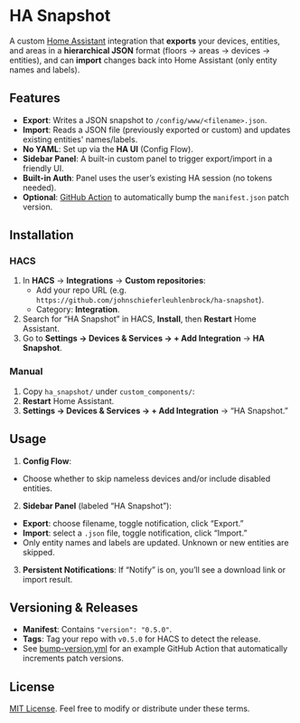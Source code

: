 # HA Snapshot

A custom [Home Assistant](https://www.home-assistant.io/) integration that **exports** your devices, entities, and areas in a **hierarchical JSON** format (floors → areas → devices → entities), and can **import** changes back into Home Assistant (only entity names and labels).

## Features

- **Export**: Writes a JSON snapshot to `/config/www/<filename>.json`.
- **Import**: Reads a JSON file (previously exported or custom) and updates existing entities' names/labels.
- **No YAML**: Set up via the **HA UI** (Config Flow).
- **Sidebar Panel**: A built-in custom panel to trigger export/import in a friendly UI.
- **Built-in Auth**: Panel uses the user’s existing HA session (no tokens needed).
- **Optional**: [GitHub Action](.github/workflows/bump-version.yml) to automatically bump the `manifest.json` patch version.

## Installation

### HACS

1. In **HACS** → **Integrations** → **Custom repositories**:
   - Add your repo URL (e.g. `https://github.com/johnschieferleuhlenbrock/ha-snapshot`).
   - Category: **Integration**.
2. Search for “HA Snapshot” in HACS, **Install**, then **Restart** Home Assistant.
3. Go to **Settings → Devices & Services → + Add Integration** → **HA Snapshot**.

### Manual

1. Copy `ha_snapshot/` under `custom_components/`:
2. **Restart** Home Assistant.
3. **Settings → Devices & Services → + Add Integration** → “HA Snapshot.”

## Usage

1. **Config Flow**:
- Choose whether to skip nameless devices and/or include disabled entities.
2. **Sidebar Panel** (labeled “HA Snapshot”):
- **Export**: choose filename, toggle notification, click “Export.”
- **Import**: select a `.json` file, toggle notification, click “Import.”
- Only entity names and labels are updated. Unknown or new entities are skipped.
3. **Persistent Notifications**: If “Notify” is on, you’ll see a download link or import result.

## Versioning & Releases

- **Manifest**: Contains `"version": "0.5.0"`.
- **Tags**: Tag your repo with `v0.5.0` for HACS to detect the release.
- See [bump-version.yml](.github/workflows/bump-version.yml) for an example GitHub Action that automatically increments patch versions.

## License

[MIT License](LICENSE). Feel free to modify or distribute under these terms.
